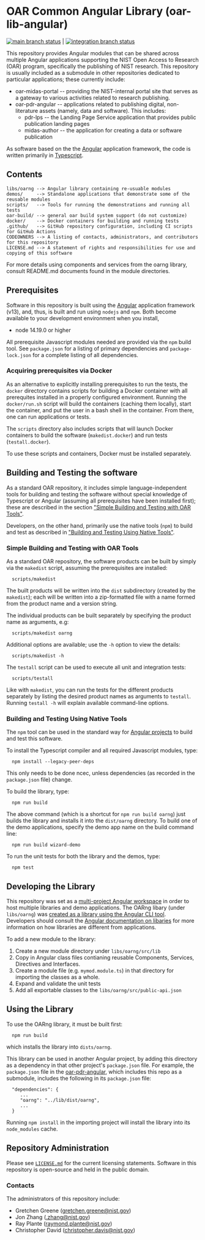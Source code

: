 # OAR Common Angular Library (oar-lib-angular)

[![main branch status](https://github.com/usnistgov/oar-lib-angular/actions/workflows/main.yml/badge.svg)](https://github.com/usnistgov/oar-lib-angular/actions/workflows/main.yml) | 
[![integration branch status](https://github.com/usnistgov/oar-lib-angular/actions/workflows/integration.yml/badge.svg)](https://github.com/usnistgov/oar-lib-angular/actions/workflows/integration.yml)

This repository provides Angular modules that can be shared across multiple Angular applications
supporting the NIST Open Access to Research (OAR) program, specifically the publishing of NIST
research.  This repository is usually included as a submodule in other repositories dedicated to
particular applications; these currently include: 
  * oar-midas-portal -- providing the NIST-internal portal site that serves as a gateway to various
    activities related to research publishing.
  * oar-pdr-angular -- applications related to publishing digital, non-literature assets (namely,
    data and software).  This includes:
      * pdr-lps -- the Landing Page Service application that provides public publication landing
        pages
      * midas-author -- the application for creating a data or software publication

As software based on the the [Angular](https://angular.io/) application framework, the code is
written primarily in [Typescript](https://typescriptlang.org).

## Contents

```
libs/oarng --> Angular library containing re-usuable modules
demos/     --> Standalone applications that demonstrate some of the reusable modules
scripts/   --> Tools for running the demonstrations and running all tests
oar-build/ --> general oar build system support (do not customize)
docker/    --> Docker containers for building and running tests
.github/   --> GitHub repository configuration, including CI scripts for GitHub Actions
CODEOWNERS --> A listing of contacts, administrators, and contributors for this repository
LICENSE.md --> A statement of rights and responsibilities for use and copying of this software
```

For more details using components and services from the oarng library, consult README.md documents
found in the module directories.  

## Prerequisites

Software in this repository is built using the [Angular](https://angular.io/) application framework
(v13), and, thus, is built and run using `nodejs` and `npm`.  Both become available to your
development environment when you install,

  * node 14.19.0 or higher

All prerequisite Javascript modules needed are provided via the `npm` build tool.  See
`package.json` for a listing of primary dependencies and `package-lock.json` for a
complete listing of all dependencies.

### Acquiring prerequisites via Docker

As an alternative to explicitly installing prerequisites to run the tests, the `docker` directory
contains scripts for building a Docker container with all prerequites installed in a properly
configured environment.  Running the `docker/run.sh` script will build the containers (caching them
locally), start the container, and put the user in a bash shell in the container.  From there, one
can run applications or tests.

The `scripts` directory also includes scripts that will launch Docker containers to build the
software (`makedist.docker`) and run tests (`testall.docker`).

To use these scripts and containers, Docker must be installed separately.  

## Building and Testing the software

As a standard OAR repository, it includes simple language-independent tools for building and testing
the software without special knowledge of Typescript or Angular (assuming all prerequisites have
been installed first); these are described in the section
["Simple Building and Testing with OAR Tools"](#simple-building-and-testing-with-oar-tools).

Developers, on the other hand, primarily use the native tools (`npm`) to build and test as described
in ["Building and Testing Using Native Tools"](#building-and-testing-using-native-tools).  

### Simple Building and Testing with OAR Tools

As a standard OAR repository, the software products can be built by simply via the `makedist`
script, assuming the prerequisites are installed:

```
  scripts/makedist
```

The built products will be written into the `dist` subdirectory (created by the `makedist`); each
will be written into a zip-formatted file with a name formed from the product name and a version
string.

The individual products can be built separately by specifying the product name as arguments, e.g:

```
  scripts/makedist oarng
```

Additional options are available; use the `-h` option to view the details:

```
  scripts/makedist -h
```

The `testall` script can be used to execute all unit and integration tests:

```
  scripts/testall
```

Like with `makedist`, you can run the tests for the different products separately by listing the
desired product names as arguments to `testall`.  Running `testall -h` will explain available
command-line options.


### Building and Testing Using Native Tools

The `npm` tool can be used in the standard way for [Angular projects](https://angular.io/docs) to
build and test this software.

To install the Typescript compiler and all required Javascript modules, type:
```
  npm install --legacy-peer-deps
```

This only needs to be done ncec, unless dependencies (as recorded in the `package.json` file) change.

To build the library, type:
```
  npm run build
```

The above command (which is a shortcut for `npm run build oarng`) just builds the library
and installs it into the `dist/oarng` directory.  To build one of the demo applications,
specify the demo app name on the build command line:
```
  npm run build wizard-demo
```

To run the unit tests for both the library and the demos, type:
```
  npm test
```

## Developing the Library

This repository was set as a [multi-project Angular
workspace](https://angular.io/guide/file-structure#multiple-projects) in order to host
multiple libraries and demo applications.  The OARng libary (under `libs/oarng`) was
[created as a library using the Angular CLI tool](https://angular.io/guide/creating-libraries).  
Developers should consult the [Angular documentation on libaries](https://angular.io/guide/libraries)
for more information on how libraries are different from applications.

To add a new module to the library:
  1.  Create a new module directory under `libs/oarng/src/lib`
  2.  Copy in Angular class files contianing reusable Components, Services, Directives and
      Interfaces.
  3.  Create a module file (e.g. `mymod.module.ts`) in that directory for importing the
      classes as a whole.
  4.  Expand and validate the unit tests
  5.  Add all exportable classes to the `libs/oarng/src/public-api.json`

## Using the Library

To use the OARng library, it must be built first:
```
  npm run build
```
which installs the library into `dists/oarng`.

This library can be used in another Angular project, by adding this directory as a
dependency in that other project's `package.json` file.  For example, the `package.json`
file in the [oar-pdr-angular](https://github.com/usnistgov/oar-pdr-angular), which
includes this repo as a submodule, includes the following in its `package.json` file:
```
  "dependencies": {
     ...
     "oarng": "../lib/dist/oarng",
     ...
  }
```

Running `npm install` in the importing project will install the library into its
`node_modules` cache.  

## Repository Administration

Please see [`LICENSE.md`](LICENSE.md) for the current licensing statements.  Software in this
repository is open-source and held in the public domain.

### Contacts

The administrators of this repository include:

  * Gretchen Greene (gretchen.greene@nist.gov)
  * Jon Zhang (.zhang@nist.gov)
  * Ray Plante (raymond.plante@nist.gov)
  * Christopher David (christopher.davis@nist.gov)

